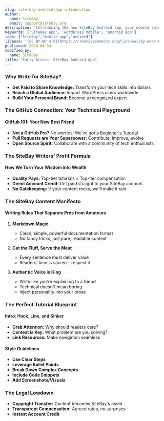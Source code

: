 ```yaml
---
slug: site-bay-android-app-introduction
author:
  name: SiteBay
  email: support@sitebay.org
description: 'Introducing the new SiteBay Android app, your mobile solution for managing your WordPress sites on the go.'
keywords: ['SiteBay app', 'wordpress mobile', 'android app']
tags: ["SiteBay","mobile app","android"]
license: '[CC BY-ND 4.0](https://creativecommons.org/licenses/by-nd/4.0)'
published: 2024-04-04
modified_by:
  name: SiteBay
title: "Early Access: SiteBay Android App"
---
```

###  Why Write for SiteBay?

- **Get Paid to Share Knowledge:** Transform your tech skills into dollars
- **Reach a Global Audience:** Impact WordPress users worldwide
- **Build Your Personal Brand:** Become a recognized expert

###  The GitHub Connection: Your Technical Playground

#### GitHub 101: Your New Best Friend
- **Not a GitHub Pro?** No worries! We've got a [Beginner's Tutorial](link-to-github-tutorial)
- **Pull Requests are Your Superpower:** Contribute, improve, evolve
- **Open Source Spirit:** Collaborate with a community of tech enthusiasts

###  The SiteBay Writers' Profit Formula

#### How We Turn Your Wisdom into Wealth
- **Quality Pays:** Top-tier tutorials = Top-tier compensation
- **Direct Account Credit:** Get paid straight to your SiteBay account
- **No Gatekeeping:** If your content rocks, we'll make it rain 

###  The SiteBay Content Manifesto

#### Writing Rules That Separate Pros from Amateurs

1. **Markdown Magic** 
   - Clean, simple, powerful documentation format
   - No fancy tricks, just pure, readable content

2. **Cut the Fluff, Serve the Meat**
   - Every sentence must deliver value
   - Readers' time is sacred – respect it

3. **Authentic Voice is King**
   - Write like you're explaining to a friend
   - Technical doesn't mean boring
   - Inject personality into your prose

###  The Perfect Tutorial Blueprint

#### Intro: Hook, Line, and Sinker
- **Grab Attention:** Why should readers care?
- **Context is Key:** What problem are you solving?
- **Link Resources:** Make navigation seamless

#### Style Guidelines
- **Use Clear Steps**
- **Leverage Bullet Points**
- **Break Down Complex Concepts**
- **Include Code Snippets**
- **Add Screenshots/Visuals**

###  The Legal Lowdown

- **Copyright Transfer:** Content becomes SiteBay's asset
- **Transparent Compensation:** Agreed rates, no surprises
- **Instant Account Credit**
